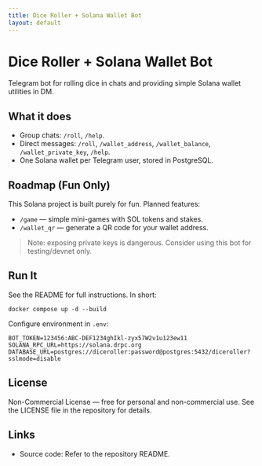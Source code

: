 ```yaml
---
title: Dice Roller + Solana Wallet Bot
layout: default
---
```


# Dice Roller + Solana Wallet Bot

Telegram bot for rolling dice in chats and providing simple Solana wallet utilities in DM.

## What it does
- Group chats: `/roll`, `/help`.
- Direct messages: `/roll`, `/wallet_address`, `/wallet_balance`, `/wallet_private_key`, `/help`.
- One Solana wallet per Telegram user, stored in PostgreSQL.

## Roadmap (Fun Only)
This Solana project is built purely for fun. Planned features:
- `/game` — simple mini-games with SOL tokens and stakes.
- `/wallet_qr` — generate a QR code for your wallet address.

> Note: exposing private keys is dangerous. Consider using this bot for testing/devnet only.

## Run It
See the README for full instructions. In short:

```
docker compose up -d --build
```

Configure environment in `.env`:

```
BOT_TOKEN=123456:ABC-DEF1234ghIkl-zyx57W2v1u123ew11
SOLANA_RPC_URL=https://solana.drpc.org
DATABASE_URL=postgres://diceroller:password@postgres:5432/diceroller?sslmode=disable
```

## License
Non-Commercial License — free for personal and non-commercial use. See the LICENSE file in the repository for details.

## Links
- Source code: Refer to the repository README.

